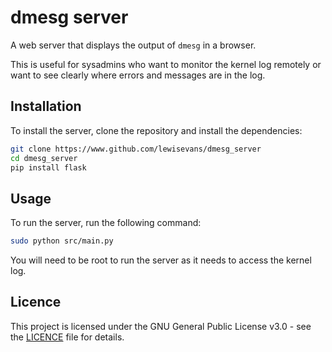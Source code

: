 # dmesg server

A web server that displays the output of `dmesg` in a browser.

This is useful for sysadmins who want to monitor the kernel log remotely or want to see clearly where errors and messages are in the log.

## Installation

To install the server, clone the repository and install the dependencies:

```bash
git clone https://www.github.com/lewisevans/dmesg_server
cd dmesg_server
pip install flask
```

## Usage

To run the server, run the following command:

```bash
sudo python src/main.py
```

You will need to be root to run the server as it needs to access the kernel log.

## Licence

This project is licensed under the GNU General Public License v3.0 - see the [LICENCE](LICENCE) file for details.
